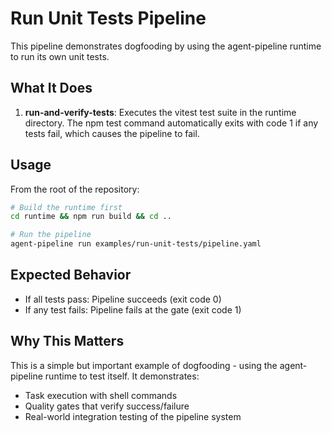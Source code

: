 # Run Unit Tests Pipeline

This pipeline demonstrates dogfooding by using the agent-pipeline runtime to run its own unit tests.

## What It Does

1. **run-and-verify-tests**: Executes the vitest test suite in the runtime directory. The npm test command automatically exits with code 1 if any tests fail, which causes the pipeline to fail.

## Usage

From the root of the repository:

```bash
# Build the runtime first
cd runtime && npm run build && cd ..

# Run the pipeline
agent-pipeline run examples/run-unit-tests/pipeline.yaml
```

## Expected Behavior

- If all tests pass: Pipeline succeeds (exit code 0)
- If any test fails: Pipeline fails at the gate (exit code 1)

## Why This Matters

This is a simple but important example of dogfooding - using the agent-pipeline runtime to test itself. It demonstrates:

- Task execution with shell commands
- Quality gates that verify success/failure
- Real-world integration testing of the pipeline system
